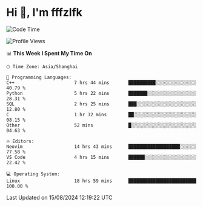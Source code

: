 # Hi 👋, I'm fffzlfk

<!--START_SECTION:waka-->
![Code Time](http://img.shields.io/badge/Code%20Time-903%20hrs%2059%20mins-blue)

![Profile Views](http://img.shields.io/badge/Profile%20Views-0-blue)

📊 **This Week I Spent My Time On** 

```text
🕑︎ Time Zone: Asia/Shanghai

💬 Programming Languages: 
C++                      7 hrs 44 mins       ██████████░░░░░░░░░░░░░░░   40.79 % 
Python                   5 hrs 22 mins       ███████░░░░░░░░░░░░░░░░░░   28.31 % 
SQL                      2 hrs 25 mins       ███░░░░░░░░░░░░░░░░░░░░░░   12.80 % 
C                        1 hr 32 mins        ██░░░░░░░░░░░░░░░░░░░░░░░   08.15 % 
Other                    52 mins             █░░░░░░░░░░░░░░░░░░░░░░░░   04.63 % 

🔥 Editors: 
Neovim                   14 hrs 43 mins      ███████████████████░░░░░░   77.58 % 
VS Code                  4 hrs 15 mins       ██████░░░░░░░░░░░░░░░░░░░   22.42 % 

💻 Operating System: 
Linux                    18 hrs 59 mins      █████████████████████████   100.00 % 
```


 Last Updated on 15/08/2024 12:19:22 UTC
<!--END_SECTION:waka-->
